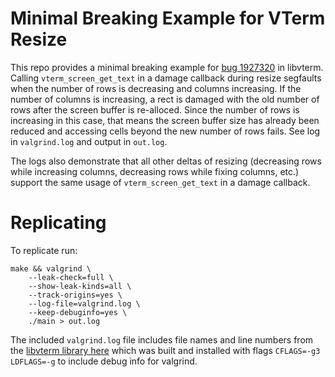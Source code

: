 # Minimal Breaking Example for VTerm Resize

This repo provides a minimal breaking example for [bug
1927320](https://bugs.launchpad.net/libvterm/+bug/1927320) in libvterm.
Calling `vterm_screen_get_text` in a damage callback during resize
segfaults when the number of rows is decreasing and columns increasing. If
the number of columns is increasing, a rect is damaged with the old number
of rows after the screen buffer is re-alloced. Since the number of rows is
increasing in this case, that means the screen buffer size has already
been reduced and accessing cells beyond the new number of rows fails.
See log in `valgrind.log` and output in `out.log`.

The logs also demonstrate that all other deltas of resizing (decreasing rows
while increasing columns, decreasing rows while fixing columns, etc.)
support the same usage of `vterm_screen_get_text` in a damage callback.

# Replicating

To replicate run:
```
make && valgrind \
    --leak-check=full \
    --show-leak-kinds=all \
    --track-origins=yes \
    --log-file=valgrind.log \
    --keep-debuginfo=yes \
    ./main > out.log
```

The included `valgrind.log` file includes file names and line numbers from
the [libvterm library here](https://github.com/neovim/libvterm) which was
built and installed with flags `CFLAGS=-g3 LDFLAGS=-g` to include debug
info for valgrind.
